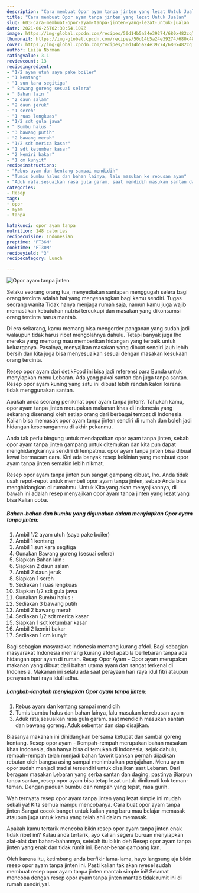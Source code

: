 ```yaml
---
description: "Cara membuat Opor ayam tanpa jinten yang lezat Untuk Jualan"
title: "Cara membuat Opor ayam tanpa jinten yang lezat Untuk Jualan"
slug: 603-cara-membuat-opor-ayam-tanpa-jinten-yang-lezat-untuk-jualan
date: 2021-06-25T02:30:54.109Z
image: https://img-global.cpcdn.com/recipes/50d14b5a24e39274/680x482cq70/opor-ayam-tanpa-jinten-foto-resep-utama.jpg
thumbnail: https://img-global.cpcdn.com/recipes/50d14b5a24e39274/680x482cq70/opor-ayam-tanpa-jinten-foto-resep-utama.jpg
cover: https://img-global.cpcdn.com/recipes/50d14b5a24e39274/680x482cq70/opor-ayam-tanpa-jinten-foto-resep-utama.jpg
author: Leila Norman
ratingvalue: 3.1
reviewcount: 13
recipeingredient:
- "1/2 ayam utuh saya pake boiler"
- "1 kentang"
- "1 sun kara segitiga"
- " Bawang goreng sesuai selera"
- " Bahan lain "
- "2 daun salam"
- "2 daun jeruk"
- "1 sereh"
- "1 ruas lengkuas"
- "1/2 sdt gula jawa"
- " Bumbu halus "
- "3 bawang putih"
- "2 bawang merah"
- "1/2 sdt merica kasar"
- "1 sdt ketumbar kasar"
- "2 kemiri bakar"
- "1 cm kunyit"
recipeinstructions:
- "Rebus ayam dan kentang sampai mendidih"
- "Tumis bumbu halus dan bahan lainya, lalu masukan ke rebusan ayam"
- "Aduk rata,sesuaikan rasa gula garam. saat mendidih masukan santan dan bawang goreng. Aduk sebentar dan siap disajikan."
categories:
- Resep
tags:
- opor
- ayam
- tanpa

katakunci: opor ayam tanpa 
nutrition: 148 calories
recipecuisine: Indonesian
preptime: "PT36M"
cooktime: "PT30M"
recipeyield: "3"
recipecategory: Lunch

---
```



![Opor ayam tanpa jinten](https://img-global.cpcdn.com/recipes/50d14b5a24e39274/680x482cq70/opor-ayam-tanpa-jinten-foto-resep-utama.jpg)

Selaku seorang orang tua, menyediakan santapan menggugah selera bagi orang tercinta adalah hal yang menyenangkan bagi kamu sendiri. Tugas seorang  wanita Tidak hanya menjaga rumah saja, namun kamu juga wajib memastikan kebutuhan nutrisi tercukupi dan masakan yang dikonsumsi orang tercinta harus mantab.

Di era  sekarang, kamu memang bisa mengorder panganan yang sudah jadi walaupun tidak harus ribet mengolahnya dahulu. Tetapi banyak juga lho mereka yang memang mau memberikan hidangan yang terbaik untuk keluarganya. Pasalnya, menyajikan masakan yang dibuat sendiri jauh lebih bersih dan kita juga bisa menyesuaikan sesuai dengan masakan kesukaan orang tercinta. 

Resep opor ayam dari detikFood ini bisa jadi referensi para Bunda untuk menyiapkan menu Lebaran. Ada yang pakai santan dan juga tanpa santan. Resep opor ayam kuning yang satu ini dibuat lebih rendah kalori karena tidak menggunakan santan.

Apakah anda seorang penikmat opor ayam tanpa jinten?. Tahukah kamu, opor ayam tanpa jinten merupakan makanan khas di Indonesia yang sekarang disenangi oleh setiap orang dari berbagai tempat di Indonesia. Kalian bisa memasak opor ayam tanpa jinten sendiri di rumah dan boleh jadi hidangan kesenanganmu di akhir pekanmu.

Anda tak perlu bingung untuk mendapatkan opor ayam tanpa jinten, sebab opor ayam tanpa jinten gampang untuk ditemukan dan kita pun dapat menghidangkannya sendiri di tempatmu. opor ayam tanpa jinten bisa dibuat lewat bermacam cara. Kini ada banyak resep kekinian yang membuat opor ayam tanpa jinten semakin lebih nikmat.

Resep opor ayam tanpa jinten pun sangat gampang dibuat, lho. Anda tidak usah repot-repot untuk membeli opor ayam tanpa jinten, sebab Anda bisa menghidangkan di rumahmu. Untuk Kita yang akan menyajikannya, di bawah ini adalah resep menyajikan opor ayam tanpa jinten yang lezat yang bisa Kalian coba.

<!--inarticleads1-->

##### Bahan-bahan dan bumbu yang digunakan dalam menyiapkan Opor ayam tanpa jinten:

1. Ambil 1/2 ayam utuh (saya pake boiler)
1. Ambil 1 kentang
1. Ambil 1 sun kara segitiga
1. Gunakan  Bawang goreng (sesuai selera)
1. Siapkan  Bahan lain :
1. Siapkan 2 daun salam
1. Ambil 2 daun jeruk
1. Siapkan 1 sereh
1. Sediakan 1 ruas lengkuas
1. Siapkan 1/2 sdt gula jawa
1. Gunakan  Bumbu halus :
1. Sediakan 3 bawang putih
1. Ambil 2 bawang merah
1. Sediakan 1/2 sdt merica kasar
1. Siapkan 1 sdt ketumbar kasar
1. Ambil 2 kemiri bakar
1. Sediakan 1 cm kunyit


Bagi sebagian masyarakat Indonesia memang kurang afdol. Bagi sebagian masyarakat Indonesia memang kurang afdol apabila berlebaran tanpa ada hidangan opor ayam di rumah. Resep Opor Ayam - Opor ayam merupakan makanan yang dibuat dari bahan utama ayam dan sangat terkenal di Indonesia. Makanan ini selalu ada saat perayaan hari raya idul fitri ataupun perayaan hari raya idull adha. 

<!--inarticleads2-->

##### Langkah-langkah menyiapkan Opor ayam tanpa jinten:

1. Rebus ayam dan kentang sampai mendidih
1. Tumis bumbu halus dan bahan lainya, lalu masukan ke rebusan ayam
1. Aduk rata,sesuaikan rasa gula garam. saat mendidih masukan santan dan bawang goreng. Aduk sebentar dan siap disajikan.


Biasanya makanan ini dihidangkan bersama ketupat dan sambal goreng kentang. Resep opor ayam - Rempah-rempah merupakan bahan masakan khas Indonesia, dan hanya bisa di temukan di Indonesia, sejak dahulu, rempah-rempah telah menjadi bahan favorit bahkan pernah dijadikan rebutan oleh bangsa asing sampai menimbulkan penjajahan. Menu ayam opor sudah menjadi tradisi tersendiri untuk disajikan saat Lebaran. Dari beragam masakan Lebaran yang serba santan dan daging, pastinya Biarpun tanpa santan, resep opor ayam bisa tetap lezat untuk dinikmati kok teman-teman. Dengan paduan bumbu dan rempah yang tepat, rasa gurih. 

Wah ternyata resep opor ayam tanpa jinten yang lezat simple ini mudah sekali ya! Kita semua mampu mencobanya. Cara buat opor ayam tanpa jinten Sangat cocok banget untuk kalian yang baru mau belajar memasak ataupun juga untuk kamu yang telah ahli dalam memasak.

Apakah kamu tertarik mencoba bikin resep opor ayam tanpa jinten enak tidak ribet ini? Kalau anda tertarik, ayo kalian segera buruan menyiapkan alat-alat dan bahan-bahannya, setelah itu bikin deh Resep opor ayam tanpa jinten yang enak dan tidak rumit ini. Benar-benar gampang kan. 

Oleh karena itu, ketimbang anda berfikir lama-lama, hayo langsung aja bikin resep opor ayam tanpa jinten ini. Pasti kalian tak akan nyesel sudah membuat resep opor ayam tanpa jinten mantab simple ini! Selamat mencoba dengan resep opor ayam tanpa jinten mantab tidak rumit ini di rumah sendiri,ya!.


